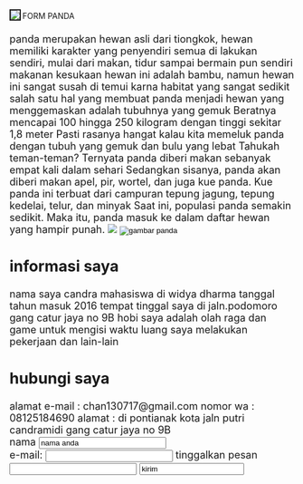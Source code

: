 <html>
<head>
					FORM PANDA
</head>
<BODY background ="./gambar/white.gif">
<BODY background ="./gambar/white.gif">
<IMG SRC="./C:\Users\ACER\Pictures\Saved Pictures\gambar panda.jpg"
align ="left"border=2>
<FONT size= "4" tampilan gambar panda </font><BR><br>
panda merupakan hewan asli dari tiongkok, hewan memiliki karakter yang penyendiri semua di lakukan sendiri, mulai dari makan, tidur sampai bermain pun sendiri makanan kesukaan hewan ini adalah bambu, namun hewan ini sangat susah di temui karna habitat yang sangat sedikit
salah satu hal yang membuat panda menjadi hewan yang menggemaskan adalah tubuhnya yang gemuk
Beratnya mencapai 100 hingga 250 kilogram dengan tinggi sekitar 1,8 meter
Pasti rasanya hangat kalau kita memeluk panda dengan tubuh yang gemuk dan bulu yang lebat
Tahukah teman-teman? Ternyata panda diberi makan sebanyak empat kali dalam sehari
Sedangkan sisanya, panda akan diberi makan apel, pir, wortel, dan juga kue panda.
Kue panda ini terbuat dari campuran tepung jagung, tepung kedelai, telur, dan minyak
Saat ini, populasi panda semakin sedikit. Maka itu, panda masuk ke dalam daftar hewan yang hampir punah.
</body>
</html>

<html>
<body background ="./gambar/white.gif">
<img src="./C:\Users\ACER\Pictures\Saved Pictures\panda.jpg" <form action="proses.php" method="get">
      <input type="image" src="koala.jpg" alt="gambar panda"
      name="gambar_panda"/>
   </form>
<Height="150"width ="300">
<br>

<html>
<body>
<h2> informasi saya </h2>
nama saya candra mahasiswa di widya dharma tanggal tahun masuk 2016 
tempat tinggal saya di jaln.podomoro gang catur jaya no 9B 
hobi saya adalah olah raga dan game untuk mengisi waktu luang saya melakukan pekerjaan dan lain-lain
</pre>
</body>
</html>

<html>
<h2> hubungi saya</h2>
alamat e-mail : chan130717@gmail.com
nomor wa : 08125184690
alamat : di pontianak kota jaln putri candramidi gang catur jaya no 9B
</pre>
</body>
</html>

<html>
<body>
<form action = "info.html"method="post">
nama
<input type="text"NAME="nama"SIZE="25"
	MAXLENGTH="20"value="nama anda">
<br>
e-mail:
<input type="text"NAME="e-mail"SIZE="25"
	maxlength="40"
<br>
tinggalkan pesan
<input type="text"NAME="tinggakan pesan"SIZE="25"
	maxlength="40"
<br>
<input type="submid"value="kirim">
</form>
</body>
</html>
